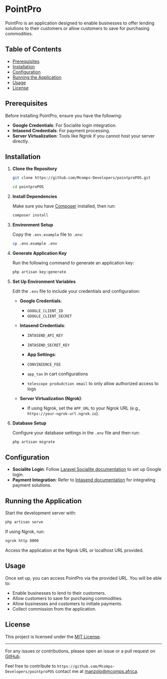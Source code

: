 
# PointPro

PointPro is an application designed to enable businesses to offer lending solutions to their customers or allow customers to save for purchasing commodities.

## Table of Contents
- [Prerequisites](#prerequisites)
- [Installation](#installation)
- [Configuration](#configuration)
- [Running the Application](#running-the-application)
- [Usage](#usage)
- [License](#license)

## Prerequisites

Before installing PointPro, ensure you have the following:

- **Google Credentials**: For Socialite login integration.
- **Intasend Credentials**: For payment processing.
- **Server Virtualization**: Tools like Ngrok if you cannot host your server directly.

## Installation

1. **Clone the Repository**

   ```bash
   git clone https://github.com/Mcomps-Developers/pointproPOS.git

   cd pointproPOS
   ```

2. **Install Dependencies**

   Make sure you have [Composer](https://getcomposer.org/) installed, then run:

   ```bash
   composer install
   ```

3. **Environment Setup**

   Copy the `.env.example` file to `.env`:

   ```bash
   cp .env.example .env
   ```

4. **Generate Application Key**

   Run the following command to generate an application key:

   ```bash
   php artisan key:generate
   ```

5. **Set Up Environment Variables**

   Edit the `.env` file to include your credentials and configuration:

   - **Google Credentials**:
     - `GOOGLE_CLIENT_ID`
     - `GOOGLE_CLIENT_SECRET`
   
   - **Intasend Credentials**:
     - `INTASEND_API_KEY`
     - `INTASEND_SECRET_KEY`

     - **App Settings**:
     - `CONVINIENCE_FEE`
     - `app_tax` in cart configurations
     - `telescope produdction email` to only allow authorized access to logs
   
   - **Server Virtualization (Ngrok)**:
     - If using Ngrok, set the `APP_URL` to your Ngrok URL (e.g., `https://your-ngrok-url.ngrok.io`).

6. **Database Setup**

   Configure your database settings in the `.env` file and then run:

   ```bash
   php artisan migrate
   ```

## Configuration

- **Socialite Login**: Follow [Laravel Socialite documentation](https://laravel.com/docs/10.x/socialite) to set up Google login.
- **Payment Integration**: Refer to [Intasend documentation](https://docs.intasend.com/) for integrating payment solutions.

## Running the Application

Start the development server with:

```bash
php artisan serve
```

If using Ngrok, run:

```bash
ngrok http 8000
```

Access the application at the Ngrok URL or localhost URL provided.

## Usage

Once set up, you can access PointPro via the provided URL. You will be able to:
- Enable businesses to lend to their customers.
- Allow customers to save for purchasing commodities.
- Allow businesses and customers to initiate payments.
- Collect commission from the application.

## License

This project is licensed under the [MIT License](LICENSE).

---

For any issues or contributions, please open an issue or a pull request on [GitHub](https://github.com/Mcomps-Developers/pointproPOS).


Feel free to contribute to  `https://github.com/Mcomps-Developers/pointproPOS` contact me at [manzolo@mcomps.africa](manzolo@mcomps.africa).